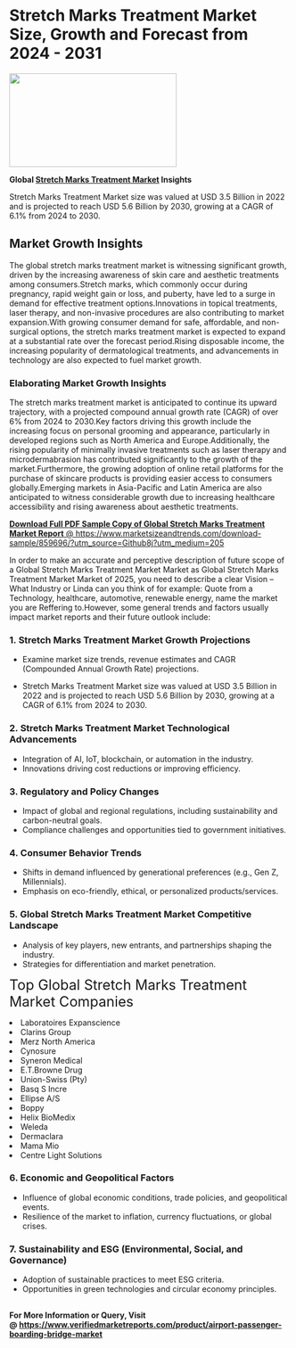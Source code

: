 <H1>Stretch Marks Treatment Market Size, Growth and Forecast from 2024 - 2031</H1><img class="aligncenter size-medium wp-image-584254" src="https://thirdeyenews.in/wp-content/uploads/2024/09/Global-Market-Research-300x168.jpeg" alt="" width="300" height="168" /><p><strong>Global&nbsp;<a href="https://www.marketsizeandtrends.com/download-sample/859696/?utm_source=Github8j?utm_medium=205">Stretch Marks Treatment Market</a> Insights</strong></p><p>Stretch Marks Treatment Market size was valued at USD 3.5 Billion in 2022 and is projected to reach USD 5.6 Billion by 2030, growing at a CAGR of 6.1% from 2024 to 2030.</p><p><h2>Market Growth Insights</h2> <p>The global stretch marks treatment market is witnessing significant growth, driven by the increasing awareness of skin care and aesthetic treatments among consumers.Stretch marks, which commonly occur during pregnancy, rapid weight gain or loss, and puberty, have led to a surge in demand for effective treatment options.Innovations in topical treatments, laser therapy, and non-invasive procedures are also contributing to market expansion.With growing consumer demand for safe, affordable, and non-surgical options, the stretch marks treatment market is expected to expand at a substantial rate over the forecast period.Rising disposable income, the increasing popularity of dermatological treatments, and advancements in technology are also expected to fuel market growth.</p> <p><a href="#"></a></p> <h3>Elaborating Market Growth Insights</h3> <p>The stretch marks treatment market is anticipated to continue its upward trajectory, with a projected compound annual growth rate (CAGR) of over 6% from 2024 to 2030.Key factors driving this growth include the increasing focus on personal grooming and appearance, particularly in developed regions such as North America and Europe.Additionally, the rising popularity of minimally invasive treatments such as laser therapy and microdermabrasion has contributed significantly to the growth of the market.Furthermore, the growing adoption of online retail platforms for the purchase of skincare products is providing easier access to consumers globally.Emerging markets in Asia-Pacific and Latin America are also anticipated to witness considerable growth due to increasing healthcare accessibility and rising awareness about aesthetic treatments.</p> <p><a href="#"></p><p><span class=""><strong>Download Full PDF Sample Copy of Global Stretch Marks Treatment Market Report</strong> @ <a href="https://www.marketsizeandtrends.com/download-sample/859696/?utm_source=Github8j?utm_medium=205" target="_blank">https://www.marketsizeandtrends.com/download-sample/859696/?utm_source=Github8j?utm_medium=205</a></span></p><p>In order to make an accurate and perceptive description of future scope of a Global&nbsp;Stretch Marks Treatment Market Market as Global&nbsp;Stretch Marks Treatment Market Market of 2025, you need to describe a clear Vision &ndash; What Industry or Linda can you think of for example: Quote from a Technology, healthcare, automotive, renewable energy, name the market you are Reffering to.However, some general trends and factors usually impact market reports and their future outlook include:</p><h3>1.&nbsp;<strong>Stretch Marks Treatment Market Growth Projections</strong></h3><ul><li>Examine market size trends, revenue estimates and CAGR (Compounded Annual Growth Rate) projections.</li><li><p>Stretch Marks Treatment Market size was valued at USD 3.5 Billion in 2022 and is projected to reach USD 5.6 Billion by 2030, growing at a CAGR of 6.1% from 2024 to 2030.</p></li></ul><h3>2.&nbsp;<strong>Stretch Marks Treatment Market Technological Advancements</strong></h3><ul><li>Integration of AI, IoT, blockchain, or automation in the industry.</li><li>Innovations driving cost reductions or improving efficiency.</li></ul><h3>3.&nbsp;<strong>Regulatory and Policy Changes</strong></h3><ul><li>Impact of global and regional regulations, including sustainability and carbon-neutral goals.</li><li>Compliance challenges and opportunities tied to government initiatives.</li></ul><h3>4.&nbsp;<strong>Consumer Behavior Trends</strong></h3><ul><li>Shifts in demand influenced by generational preferences (e.g., Gen Z, Millennials).</li><li>Emphasis on eco-friendly, ethical, or personalized products/services.</li></ul><h3>5.&nbsp;<strong>Global Stretch Marks Treatment Market Competitive Landscape</strong></h3><ul><li>Analysis of key players, new entrants, and partnerships shaping the industry.</li><li>Strategies for differentiation and market penetration.</li></ul><p data-pm-slice="1 1 []"><span style="color: inherit; font-family: inherit; font-size: 25px;">Top Global Stretch Marks Treatment Market Companies</span></p><div class="" data-test-id=""><p><li>Laboratoires Expanscience</li><li> Clarins Group</li><li> Merz North America</li><li> Cynosure</li><li> Syneron Medical</li><li> E.T.Browne Drug</li><li> Union-Swiss (Pty)</li><li> Basq S Incre</li><li> Ellipse A/S</li><li> Boppy</li><li> Helix BioMedix</li><li> Weleda</li><li> Dermaclara</li><li> Mama Mio</li><li> Centre Light Solutions</li></p></div><h3>6.&nbsp;<strong>Economic and Geopolitical Factors</strong></h3><ul><li>Influence of global economic conditions, trade policies, and geopolitical events.</li><li>Resilience of the market to inflation, currency fluctuations, or global crises.</li></ul><h3>7.&nbsp;<strong>Sustainability and ESG (Environmental, Social, and Governance)</strong></h3><ul><li>Adoption of sustainable practices to meet ESG criteria.</li><li>Opportunities in green technologies and circular economy principles.</li></ul><h2><strong style="font-size: 14px;">For More Information or Query, Visit @&nbsp;</strong><a style="background-color: #ffffff; font-size: 14px;" href="https://www.marketsizeandtrends.com/report/stretch-marks-treatment-market/" target="_blank">https://www.verifiedmarketreports.com/product/airport-passenger-boarding-bridge-market</a></h2>
